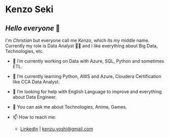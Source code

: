 # Kenzo Seki
## _*Hello everyone*_ 👋

I'm *Christian* but everyone call me *Kenzo*, which its my middle name.
Currently my role is Data Analyst 👨‍💻 and i like everything about Big Data, Technologies, etc.

* 🔭 I’m currently working on Data with Azure, SQL, Python and sometimes ETL.
- 🌱 I’m currently learning Python, AWS and Azure, Cloudera Certification like CCA Data Analyst.
- 🤔 I’m looking for help with English Language to improve and everything about Data Engineer.
- 💬 You can ask me about Technologies, Anime, Games.


- 📫 How to reach me: 
  - [LinkedIn](https://www.linkedin.com/in/kenzoseki/) | kenzu.yoshi@gmail.com

